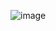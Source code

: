 ![image](https://user-images.githubusercontent.com/112846255/206857327-0505a3cf-22b5-46dc-ae9b-577cda7fafb7.png)

